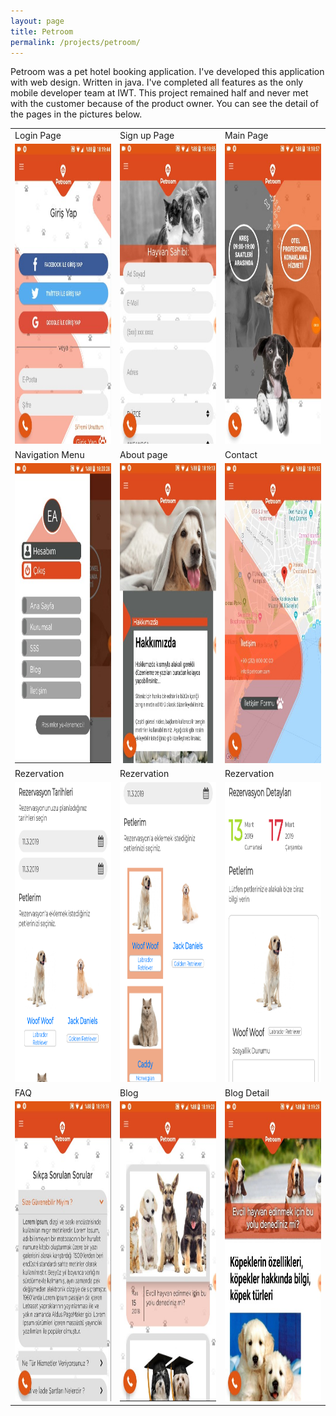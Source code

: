 ```yaml
---
layout: page
title: Petroom
permalink: /projects/petroom/
---
```


Petroom was a pet hotel booking application. I've developed this application with web design. Written in java. I've completed all features as the only mobile developer team at IWT. This project remained half and never met with the customer because of the product owner. You can see the detail of the pages in the pictures below.

<table>
  <tr>
    <td>Login Page</td>
    <td>Sign up Page</td>
    <td>Main Page</td>
  </tr>
  <tr>
    <td><img src="/img/p-login.jpg" width=270 height=480></td>
    <td><img src="/img/p-signup.jpg" width=270 height=480></td>
    <td><img src="/img/p-mainpage.jpg" width=270 height=480></td>
  </tr>
  <tr>
    <td>Navigation Menu</td>
    <td>About page</td>
    <td>Contact</td>
  </tr>
  <tr>
    <td><img src="/img/p-navigation2.jpg" width=270 height=480></td>
    <td><img src="/img/p-hakkimizda.jpg" width=270 height=480></td>
    <td><img src="/img/p-iletisim.jpg" width=270 height=480></td>
  </tr>
  <tr>
    <td>Rezervation</td>
    <td>Rezervation</td>
    <td>Rezervation</td>
  </tr>
  <tr>
    <td><img src="/img/p-rez1.png" width=270 height=480></td>
    <td><img src="/img/p-rez2.png" width=270 height=480></td>
    <td><img src="/img/p-rez3.png" width=270 height=480></td>
  </tr>
  <tr>
    <td>FAQ</td>
    <td>Blog</td>
    <td>Blog Detail</td>
  </tr>
  <tr>
    <td><img src="/img/p-sss.jpg" width=270 height=480></td>
    <td><img src="/img/p-blog.jpg" width=270 height=480></td>
    <td><img src="/img/p-blogDetail.jpg" width=270 height=480></td>
  </tr>
</table>